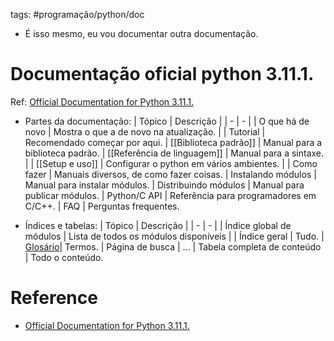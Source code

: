 tags: #programação/python/doc 

- É isso mesmo, eu vou documentar outra documentação.

# Documentação oficial python 3.11.1.
Ref: [Official Documentation for Python 3.11.1.](https://docs.python.org/3/index.html)

- Partes da documentação:
| Tópico | Descrição |
| - | - |
| O que há de novo | Mostra o que a de novo na atualização. |
| Tutorial | Recomendado começar por aqui.
| [[Biblioteca padrão]] | Manual para a biblioteca padrão.
| [[Referência de linguagem]] | Manual para a sintaxe. |
| [[Setup e uso]] | Configurar o python em vários ambientes. |
| Como fazer | Manuais diversos, de como fazer coisas.
| Instalando módulos | Manual para instalar módulos.
| Distribuindo módulos | Manual para publicar módulos.
| Python/C API | Referência para programadores em C/C++.
| FAQ | Perguntas frequentes.

- Índices e tabelas:
| Tópico | Descrição |
| - | - |
| Índice global de módulos | Lista de todos os módulos disponíveis |
| Índice geral | Tudo.
| [Glosário](https://docs.python.org/3/glossary.html)| Termos.
| Página de busca | ...
| Tabela completa de conteúdo | Todo o conteúdo.

# Reference
- [Official Documentation for Python 3.11.1.](https://docs.python.org/3/index.html)
